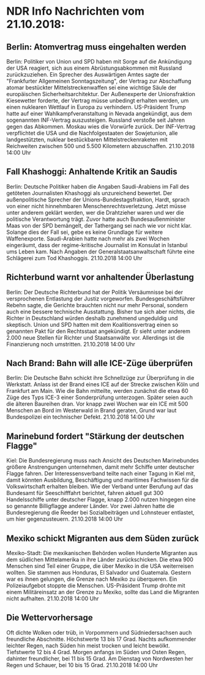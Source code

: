# NDR Info Nachrichten vom 21.10.2018:


## Berlin: Atomvertrag muss eingehalten werden
Berlin: Politiker von Union und SPD haben mit Sorge auf die Ankündigung der USA reagiert, sich aus einem Abrüstungsabkommen mit Russland zurückzuziehen. Ein Sprecher des Auswärtigen Amtes sagte der "Frankfurter Allgemeinen Sonntagszeitung", der Vertrag zur Abschaffung atomar bestückter Mittelstreckenwaffen sei eine wichtige Säule der europäischen Sicherheitsarchitektur. Der Außenexperte der Unionsfraktion Kiesewetter forderte, der Vertrag müsse unbedingt erhalten werden, um einen nuklearen Wettlauf in Europa zu verhindern. US-Präsident Trump hatte auf einer Wahlkampfveranstaltung in Nevada angekündigt, aus dem sogenannten INF-Vertrag auszusteigen. Russland verstoße seit Jahren gegen das Abkommen. Moskau wies die Vorwürfe zurück. Der INF-Vertrag verpflichtet die USA und die Nachfolgestaaten der Sowjetunion, alle landgestützten, nuklear bestückbaren Mittelstreckenraketen mit Reichweiten zwischen 500 und 5.500 Kilometern abzuschaffen. 21.10.2018 14:00 Uhr 

## Fall Khashoggi: Anhaltende Kritik an Saudis
Berlin:	Deutsche Politiker haben die Angaben Saudi-Arabiens im Fall des getöteten Journalisten Khashoggi als unzureichend bewertet. Der außenpolitische Sprecher der Unions-Bundestagsfraktion, Hardt, sprach von einer nicht hinnehmbaren Menschenrechtsverletzung. Jetzt müsse unter anderem geklärt werden, wer die Drahtzieher waren und wer die politische Verantwortung trägt. Zuvor hatte auch Bundesaußenminister Maas von der SPD bemängelt, der Tathergang sei nach wie vor nicht klar. Solange dies der Fall sei, gebe es keine Grundlage für weitere Waffenexporte. Saudi-Arabien hatte nach mehr als zwei Wochen eingeräumt, dass der regime-kritische Journalist im Konsulat in Istanbul ums Leben kam. Nach Angaben der Generalstaatsanwaltschaft führte eine Schlägerei zum Tod Khashoggis. 21.10.2018 14:00 Uhr 

## Richterbund warnt vor anhaltender Überlastung
Berlin: Der Deutsche Richterbund hat der Politik Versäumnisse bei der versprochenen Entlastung der Justiz vorgeworfen. Bundesgeschäftsführer Rebehn sagte, die Gerichte brauchten nicht nur mehr Personal, sondern auch eine bessere technische Ausstattung. Bisher tue sich aber nichts, die Richter in Deutschland würden deshalb zunehmend ungeduldig und skeptisch. Union und SPD hatten mit dem Koalitionsvertrag einen so genannten Pakt für den Rechtsstaat angekündigt. Er sieht unter anderem 2.000 neue Stellen für Richter und Staatsanwälte vor. Allerdings ist die Finanzierung noch umstritten. 21.10.2018 14:00 Uhr 

## Nach Brand: Bahn will alle ICE-Züge überprüfen
Berlin: Die Deutsche Bahn schickt ihre Schnellzüge zur Überprüfung in die Werkstatt. Anlass ist der Brand eines ICE auf der Strecke zwischen Köln und Frankfurt am Main. Wie die Bahn mitteilte, werden zunächst die etwa 60 Züge des Typs ICE-3 einer Sonderprüfung unterzogen. Später seien auch die älteren Baureihen dran. Vor knapp zwei Wochen war ein ICE mit 500 Menschen an Bord im Westerwald in Brand geraten, Grund war laut Bundespolizei ein technischer Defekt. 21.10.2018 14:00 Uhr 

## Marinebund fordert "Stärkung der deutschen Flagge"
Kiel:	Die Bundesregierung muss nach Ansicht des Deutschen Marinebundes größere Anstrengungen unternehmen, damit mehr Schiffe unter deutscher Flagge fahren. Der Interessensverband teilte nach einer Tagung in Kiel mit, damit könnten Ausbildung, Beschäftigung und maritimes Fachwissen für die Volkswirtschaft erhalten bleiben. Wie der Verband unter Berufung auf das Bundesamt für Seeschifffahrt berichtet, fahren aktuell gut 300 Handelsschiffe unter deutscher Flagge, knapp 2.000 nutzen hingegen eine so genannte Billigflagge anderer Länder. Vor zwei Jahren hatte die Bundesregierung die Reeder bei Sozialbeiträgen und Lohnsteuer entlastet, um hier gegenzusteuern. 21.10.2018 14:00 Uhr 

## Mexiko schickt Migranten aus dem Süden zurück
Mexiko-Stadt: Die mexikanischen Behörden wollen Hunderte Migranten aus dem südlichen Mittelamerika in ihre Länder zurückschicken. Die etwa 900 Menschen sind Teil einer Gruppe, die über Mexiko in die USA weiterreisen wollten. Sie stammen aus Honduras, El Salvador und Guatemala. Gestern war es ihnen gelungen, die Grenze nach Mexiko zu überqueren. Ein Polizeiaufgebot stoppte die Menschen. US-Präsident Trump drohte mit einem Militäreinsatz an der Grenze zu Mexiko, sollte das Land die Migranten nicht aufhalten. 21.10.2018 14:00 Uhr 

## Die Wettervorhersage
Oft dichte Wolken oder trüb, in Vorpommern und Südniedersachsen auch freundliche Abschnitte. Höchstwerte 13 bis 17 Grad. Nachts aufkommender leichter Regen, nach Süden hin meist trocken und leicht bewölkt. Tiefstwerte 12 bis 4 Grad. Morgen anfangs im Süden und Osten Regen, dahinter freundlicher, bei 11 bis 15 Grad. Am Dienstag von Nordwesten her Regen und Schauer, bei 10 bis 15 Grad. 21.10.2018 14:00 Uhr 
